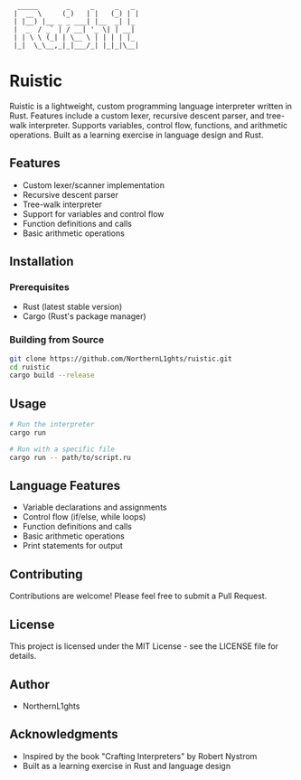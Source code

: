 ```
  _____       _     _     _   _
 |  __ \     (_)   | |   (_) | |
 | |__) |__ _ _ ___| |__  _| |_
 |  _  / _` | / __| '_ \| | __|
 | | \ \ (_| | \__ \ | | | | |_
 |_|  \_\__,_|_|___/_| |_|_|\__|

```

# Ruistic

Ruistic is a lightweight, custom programming language interpreter written in Rust. Features include a custom lexer, recursive descent parser, and tree-walk interpreter. Supports variables, control flow, functions, and arithmetic operations. Built as a learning exercise in language design and Rust.

## Features

- Custom lexer/scanner implementation
- Recursive descent parser
- Tree-walk interpreter
- Support for variables and control flow
- Function definitions and calls
- Basic arithmetic operations

## Installation

### Prerequisites

- Rust (latest stable version)
- Cargo (Rust's package manager)

### Building from Source

```bash
git clone https://github.com/NorthernL1ghts/ruistic.git
cd ruistic
cargo build --release
```

## Usage

```bash
# Run the interpreter
cargo run

# Run with a specific file
cargo run -- path/to/script.ru
```

## Language Features

- Variable declarations and assignments
- Control flow (if/else, while loops)
- Function definitions and calls
- Basic arithmetic operations
- Print statements for output

## Contributing

Contributions are welcome! Please feel free to submit a Pull Request.

## License

This project is licensed under the MIT License - see the LICENSE file for details.

## Author

- NorthernL1ghts

## Acknowledgments

- Inspired by the book "Crafting Interpreters" by Robert Nystrom
- Built as a learning exercise in Rust and language design
